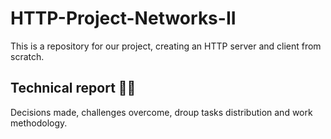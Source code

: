 # HTTP-Project-Networks-II
This is a repository for our project, creating an HTTP server and client from scratch. 

## Technical report ✍🏻
Decisions made, challenges overcome, droup tasks distribution and work methodology.
